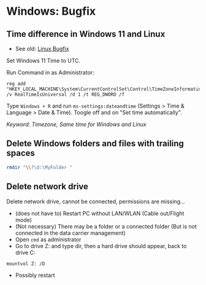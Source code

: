 # Windows: Bugfix

## Time difference in Windows 11 and Linux

* See old: [Linux Bugfix](../Linux/Bugfix.md#time-difference-in-windows-10-and-linux)

Set Windows 11 Time to UTC.

Run Command in as Administrator:

```shell
reg add "HKEY_LOCAL_MACHINE\System\CurrentControlSet\Control\TimeZoneInformation" /v RealTimeIsUniversal /d 1 /t REG_DWORD /f
```

Type `Windows + R` and run `ms-settings:dateandtime` (Settings > Time & Language > Date & Time).
Toogle off and on "Set time automatically".

*Keyword: Timezone, Same time for Windows and Linux*

## Delete Windows folders and files with trailing spaces

```bash
rmdir "\\?\d:\MyFolder "
```

## Delete network drive

Delete network drive, cannot be connected, permissions are missing...

* (does not have to) Restart PC without LAN/WLAN (Cable out/Flight mode)
* (Not necessary) There may be a folder or a connected folder (But is not connected in the data carrier management)
* Open `cmd` as administrator
* Go to drive Z: and type dir, then a hard drive should appear, back to drive C:

```bash
mountvol Z: /D
```

* Possibly restart
